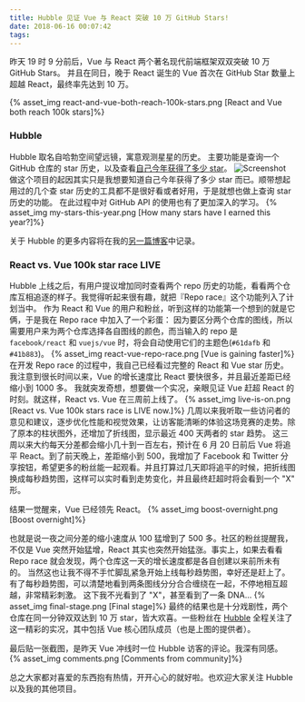 ```yaml
---
title: Hubble 见证 Vue 与 React 突破 10 万 GitHub Stars!
date: 2018-06-16 00:07:42
tags:
---
```

昨天 19 时 9 分前后，Vue 与 React 两个著名现代前端框架双双突破 10 万 GitHub Stars。
并且在同日，晚于 React 诞生的 Vue 首次在 GitHub Star 数量上超越 React，最终率先达到 10 万。

{% asset_img react-and-vue-both-reach-100k-stars.png [React and Vue both reach 100k stars]%}

<!-- more -->

### Hubble

Hubble 取名自哈勃空间望远镜，寓意观测星星的历史。
主要功能是查询一个 GitHub 仓库的 star 历史，以及查看[自己今年获得了多少 star](https://hubble.js.org/my-stars-this-year)。
![Screenshot](https://i.loli.net/2018/05/29/5b0d1c3190a01.png)
做这个项目的起因其实只是我想要知道自己今年获得了多少 star 而已。顺带想起用过的几个查 star 历史的工具都不是很好看或者好用，于是就想也做上查询 star 历史的功能。
在此过程中对 GitHub API 的使用也有了更加深入的学习。
{% asset_img my-stars-this-year.png [How many stars have I earned this year?]%}

关于 Hubble 的更多内容将在我的[另一篇博客](https://seven.ooo/hubble)中记录。


### React vs. Vue 100k star race LIVE

Hubble 上线之后，有用户提议增加同时查看两个 repo 历史的功能，看看两个仓库互相追逐的样子。我觉得听起来很有趣，就把『Repo race』这个功能列入了计划当中。
作为 React 和 Vue 的用户和粉丝，听到这样的功能第一个想到的就是它俩，于是我在 Repo race 中加入了一个彩蛋：
因为要区分两个仓库的图线，所以需要用户来为两个仓库选择各自图线的颜色，而当输入的 repo 是 `facebook/react` 和 `vuejs/vue` 时，将会自动使用它们的主题色(`#61dafb` 和 `#41b883`)。
{% asset_img react-vue-repo-race.png [Vue is gaining faster]%}
在开发 Repo race 的过程中，我自己已经看过完整的 React 和 Vue star 历史。我注意到很长时间以来，Vue 的增长速度比 React 要快很多，并且最近差距已经缩小到 1000 多。
我就突发奇想，想要做一个实况，亲眼见证 Vue 赶超 React 的时刻。就这样，React vs. Vue 在三周前上线了。
{% asset_img live-is-on.png [React vs. Vue 100k stars race is LIVE now.]%}
几周以来我听取一些访问者的意见和建议，逐步优化性能和视觉效果，让访客能清晰的体验这场竞赛的走势。除了原本的柱状图外，还增加了折线图，显示最近 400 天两者的 star 趋势。
这三周以来大约每天分差都会缩小几十到一百左右，预计在 6 月 20 日前后 Vue 将追平 React。到了前天晚上，差距缩小到 500，我增加了 Facebook 和 Twitter 分享按钮，希望更多的粉丝能一起观看。并且打算过几天即将追平的时候，把折线图换成每秒趋势图，这样可以实时看到走势变化，并且最终赶超时将会看到一个 "X" 形。

结果一觉醒来，Vue 已经领先 React。
{% asset_img boost-overnight.png [Boost overnight]%}

也就是说一夜之间分差的缩小速度从 100 猛增到了 500 多。社区的粉丝提醒我，不仅是 Vue 突然开始猛增，React 其实也突然开始猛涨。事实上，如果去看看 Repo race 就会发现，两个仓库这一天的增长速度都是各自创建以来前所未有的。
当然这也让我不得不手忙脚乱紧急开始上线每秒趋势图，幸好还是赶上了。有了每秒趋势图，可以清楚地看到两条图线分分合合缠绕在一起，不停地相互超越，非常精彩刺激。
这下我不光看到了 "X"，甚至看到了一条 DNA…
{% asset_img final-stage.png [Final stage]%}
最终的结果也是十分戏剧性，两个仓库在同一分钟双双达到 10 万 star，皆大欢喜。一些粉丝在 [Hubble](https://hubble.js.org/react-vs-vue) 全程关注了这一精彩的实况，其中包括 Vue 核心团队成员（也是上图的提供者）。

最后贴一张截图，是昨天 Vue 冲线时一位 Hubble 访客的评论。我深有同感。
{% asset_img comments.png [Comments from community]%}

总之大家都对喜爱的东西抱有热情，开开心心的就好啦。也欢迎大家关注 Hubble 以及我的其他项目。
